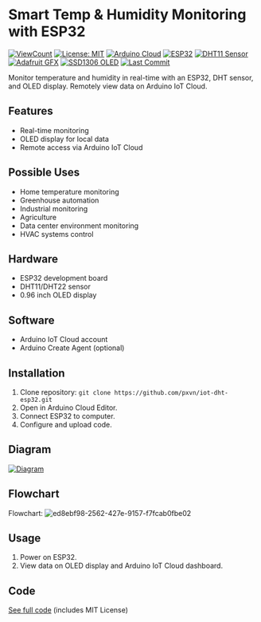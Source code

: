 # Smart Temp & Humidity Monitoring with ESP32

[![ViewCount](https://views.whatilearened.today/views/github/pxvn/ESP32-DHT-OLED-Arduino-Cloud-Monitoring.svg)](#)
[![License: MIT](https://img.shields.io/badge/License-MIT-yellow.svg)](#license)
[![Arduino Cloud](https://img.shields.io/badge/Arduino-Cloud-blue.svg)](#software-setup)
[![ESP32](https://img.shields.io/badge/ESP32-PlatformIO-blue.svg)](#hardware-required)
[![DHT11 Sensor](https://img.shields.io/badge/DHT11-Sensor-green.svg)](#hardware-required)
[![Adafruit GFX](https://img.shields.io/badge/Adafruit-GFX-orange.svg)](#software-setup)
[![SSD1306 OLED](https://img.shields.io/badge/SSD1306-OLED-yellow.svg)](#hardware-required)
[![Last Commit](https://img.shields.io/github/last-commit/pxvn/ESP32-DHT-OLED-Arduino-Cloud-Monitoring)](#)

Monitor temperature and humidity in real-time with an ESP32, DHT sensor, and OLED display. Remotely view data on Arduino IoT Cloud.

## Features

- Real-time monitoring
- OLED display for local data
- Remote access via Arduino IoT Cloud

## Possible Uses

- Home temperature monitoring
- Greenhouse automation
- Industrial monitoring
- Agriculture
- Data center environment monitoring
- HVAC systems control

## Hardware

- ESP32 development board
- DHT11/DHT22 sensor
- 0.96 inch OLED display

## Software

- Arduino IoT Cloud account
- Arduino Create Agent (optional)

## Installation

1. Clone repository: `git clone https://github.com/pxvn/iot-dht-esp32.git`
2. Open in Arduino Cloud Editor.
3. Connect ESP32 to computer.
4. Configure and upload code.

## Diagram

[![Diagram](https://github.com/pxvn/ESP32-DHT-OLED-Arduino-Cloud-Monitoring/assets/161462414/aa3cfb1d-6238-46fb-a979-ecb2d0dae250)](https://wokwi.com/projects/398654689401430017)


## Flowchart
Flowchart:
![ed8ebf98-2562-427e-9157-f7fcab0fbe02](https://github.com/pxvn/ESP32-DHT-OLED-Arduino-Cloud-Monitoring/assets/161462414/4535a39a-17eb-410d-a9f2-cb2d8e2f6788)


## Usage

1. Power on ESP32.
2. View data on OLED display and Arduino IoT Cloud dashboard.

## Code

[See full code](code.cpp) (includes MIT License)
